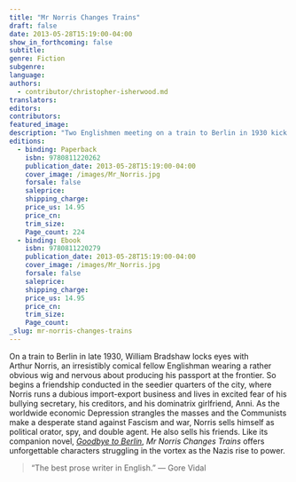```yaml
---
title: "Mr Norris Changes Trains"
draft: false
date: 2013-05-28T15:19:00-04:00
show_in_forthcoming: false
subtitle:
genre: Fiction
subgenre:
language:
authors:
  - contributor/christopher-isherwood.md
translators:
editors:
contributors:
featured_image:
description: "Two Englishmen meeting on a train to Berlin in 1930 kick off one of Isherwood’s most enduring novels "
editions:
  - binding: Paperback
    isbn: 9780811220262
    publication_date: 2013-05-28T15:19:00-04:00
    cover_image: /images/Mr_Norris.jpg
    forsale: false
    saleprice:
    shipping_charge:
    price_us: 14.95
    price_cn:
    trim_size:
    Page_count: 224
  - binding: Ebook
    isbn: 9780811220279
    publication_date: 2013-05-28T15:19:00-04:00
    cover_image: /images/Mr_Norris.jpg
    forsale: false
    saleprice:
    shipping_charge:
    price_us: 14.95
    price_cn:
    trim_size:
    Page_count:
_slug: mr-norris-changes-trains
---
```


On a train to Berlin in late 1930, William Bradshaw locks eyes with Arthur Norris, an irresistibly comical fellow Englishman wearing a rather obvious wig and nervous about producing his passport at the frontier. So begins a friendship conducted in the seedier quarters of the city, where Norris runs a dubious import-export business and lives in excited fear of his bullying secretary, his creditors, and his dominatrix girlfriend, Anni. As the worldwide economic Depression strangles the masses and the Communists make a desperate stand against Fascism and war, Norris sells himself as political orator, spy, and double agent. He also sells his friends. Like its companion novel, [_Goodbye to Berlin_](http://ndbooks.com/book/goodbye-to-berlin), _Mr Norris Changes Trains_ offers unforgettable characters struggling in the vortex as the Nazis rise to power.

> “The best prose writer in English.”
> — Gore Vidal

